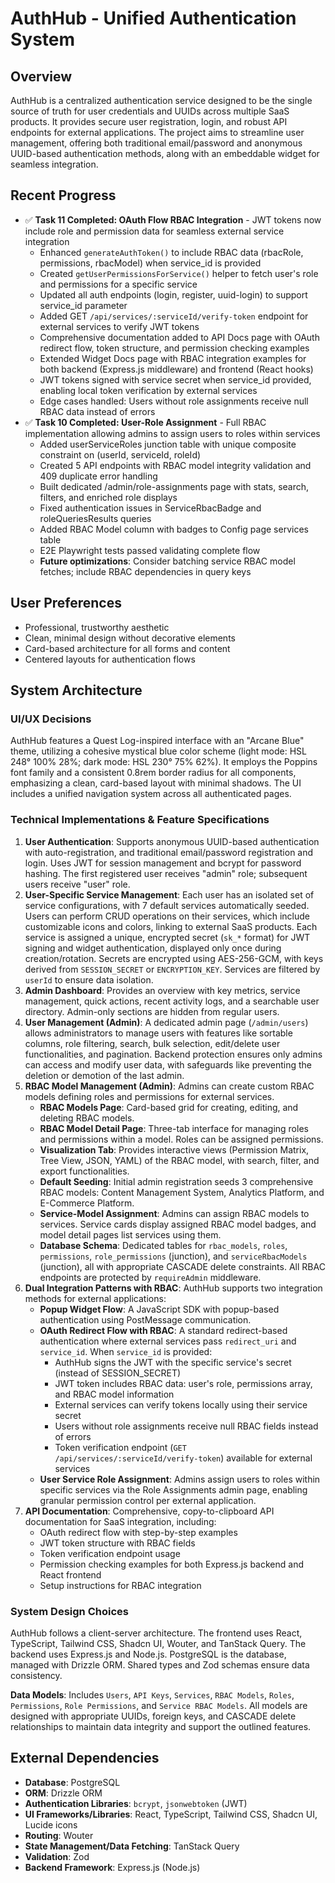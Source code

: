 # AuthHub - Unified Authentication System

## Overview
AuthHub is a centralized authentication service designed to be the single source of truth for user credentials and UUIDs across multiple SaaS products. It provides secure user registration, login, and robust API endpoints for external applications. The project aims to streamline user management, offering both traditional email/password and anonymous UUID-based authentication methods, along with an embeddable widget for seamless integration.

## Recent Progress
- ✅ **Task 11 Completed: OAuth Flow RBAC Integration** - JWT tokens now include role and permission data for seamless external service integration
  - Enhanced `generateAuthToken()` to include RBAC data (rbacRole, permissions, rbacModel) when service_id is provided
  - Created `getUserPermissionsForService()` helper to fetch user's role and permissions for a specific service
  - Updated all auth endpoints (login, register, uuid-login) to support service_id parameter
  - Added GET `/api/services/:serviceId/verify-token` endpoint for external services to verify JWT tokens
  - Comprehensive documentation added to API Docs page with OAuth redirect flow, token structure, and permission checking examples
  - Extended Widget Docs page with RBAC integration examples for both backend (Express.js middleware) and frontend (React hooks)
  - JWT tokens signed with service secret when service_id provided, enabling local token verification by external services
  - Edge cases handled: Users without role assignments receive null RBAC data instead of errors
- ✅ **Task 10 Completed: User-Role Assignment** - Full RBAC implementation allowing admins to assign users to roles within services
  - Added userServiceRoles junction table with unique composite constraint on (userId, serviceId, roleId)
  - Created 5 API endpoints with RBAC model integrity validation and 409 duplicate error handling
  - Built dedicated /admin/role-assignments page with stats, search, filters, and enriched role displays
  - Fixed authentication issues in ServiceRbacBadge and roleQueriesResults queries
  - Added RBAC Model column with badges to Config page services table
  - E2E Playwright tests passed validating complete flow
  - **Future optimizations**: Consider batching service RBAC model fetches; include RBAC dependencies in query keys

## User Preferences
- Professional, trustworthy aesthetic
- Clean, minimal design without decorative elements
- Card-based architecture for all forms and content
- Centered layouts for authentication flows

## System Architecture
### UI/UX Decisions
AuthHub features a Quest Log-inspired interface with an "Arcane Blue" theme, utilizing a cohesive mystical blue color scheme (light mode: HSL 248° 100% 28%; dark mode: HSL 230° 75% 62%). It employs the Poppins font family and a consistent 0.8rem border radius for all components, emphasizing a clean, card-based layout with minimal shadows. The UI includes a unified navigation system across all authenticated pages.

### Technical Implementations & Feature Specifications
1.  **User Authentication**: Supports anonymous UUID-based authentication with auto-registration, and traditional email/password registration and login. Uses JWT for session management and bcrypt for password hashing. The first registered user receives "admin" role; subsequent users receive "user" role.
2.  **User-Specific Service Management**: Each user has an isolated set of service configurations, with 7 default services automatically seeded. Users can perform CRUD operations on their services, which include customizable icons and colors, linking to external SaaS products. Each service is assigned a unique, encrypted secret (`sk_*` format) for JWT signing and widget authentication, displayed only once during creation/rotation. Secrets are encrypted using AES-256-GCM, with keys derived from `SESSION_SECRET` or `ENCRYPTION_KEY`. Services are filtered by `userId` to ensure data isolation.
3.  **Admin Dashboard**: Provides an overview with key metrics, service management, quick actions, recent activity logs, and a searchable user directory. Admin-only sections are hidden from regular users.
4.  **User Management (Admin)**: A dedicated admin page (`/admin/users`) allows administrators to manage users with features like sortable columns, role filtering, search, bulk selection, edit/delete user functionalities, and pagination. Backend protection ensures only admins can access and modify user data, with safeguards like preventing the deletion or demotion of the last admin.
5.  **RBAC Model Management (Admin)**: Admins can create custom RBAC models defining roles and permissions for external services.
    *   **RBAC Models Page**: Card-based grid for creating, editing, and deleting RBAC models.
    *   **RBAC Model Detail Page**: Three-tab interface for managing roles and permissions within a model. Roles can be assigned permissions.
    *   **Visualization Tab**: Provides interactive views (Permission Matrix, Tree View, JSON, YAML) of the RBAC model, with search, filter, and export functionalities.
    *   **Default Seeding**: Initial admin registration seeds 3 comprehensive RBAC models: Content Management System, Analytics Platform, and E-Commerce Platform.
    *   **Service-Model Assignment**: Admins can assign RBAC models to services. Service cards display assigned RBAC model badges, and model detail pages list services using them.
    *   **Database Schema**: Dedicated tables for `rbac_models`, `roles`, `permissions`, `role_permissions` (junction), and `serviceRbacModels` (junction), all with appropriate CASCADE delete constraints. All RBAC endpoints are protected by `requireAdmin` middleware.
6.  **Dual Integration Patterns with RBAC**: AuthHub supports two integration methods for external applications:
    *   **Popup Widget Flow**: A JavaScript SDK with popup-based authentication using PostMessage communication.
    *   **OAuth Redirect Flow with RBAC**: A standard redirect-based authentication where external services pass `redirect_uri` and `service_id`. When `service_id` is provided:
        - AuthHub signs the JWT with the specific service's secret (instead of SESSION_SECRET)
        - JWT token includes RBAC data: user's role, permissions array, and RBAC model information
        - External services can verify tokens locally using their service secret
        - Users without role assignments receive null RBAC fields instead of errors
        - Token verification endpoint (`GET /api/services/:serviceId/verify-token`) available for external services
    *   **User Service Role Assignment**: Admins assign users to roles within specific services via the Role Assignments admin page, enabling granular permission control per external application.
7.  **API Documentation**: Comprehensive, copy-to-clipboard API documentation for SaaS integration, including:
    *   OAuth redirect flow with step-by-step examples
    *   JWT token structure with RBAC fields
    *   Token verification endpoint usage
    *   Permission checking examples for both Express.js backend and React frontend
    *   Setup instructions for RBAC integration

### System Design Choices
AuthHub follows a client-server architecture. The frontend uses React, TypeScript, Tailwind CSS, Shadcn UI, Wouter, and TanStack Query. The backend uses Express.js and Node.js. PostgreSQL is the database, managed with Drizzle ORM. Shared types and Zod schemas ensure data consistency.

**Data Models**: Includes `Users`, `API Keys`, `Services`, `RBAC Models`, `Roles`, `Permissions`, `Role Permissions`, and `Service RBAC Models`. All models are designed with appropriate UUIDs, foreign keys, and CASCADE delete relationships to maintain data integrity and support the outlined features.

## External Dependencies
*   **Database**: PostgreSQL
*   **ORM**: Drizzle ORM
*   **Authentication Libraries**: `bcrypt`, `jsonwebtoken` (JWT)
*   **UI Frameworks/Libraries**: React, TypeScript, Tailwind CSS, Shadcn UI, Lucide icons
*   **Routing**: Wouter
*   **State Management/Data Fetching**: TanStack Query
*   **Validation**: Zod
*   **Backend Framework**: Express.js (Node.js)